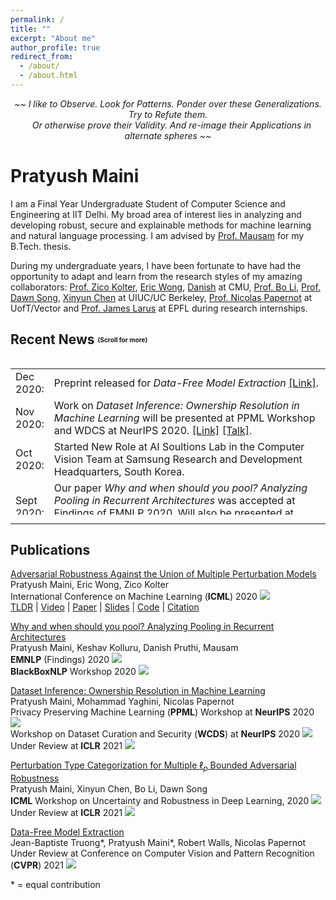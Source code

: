 ```yaml
---
permalink: /
title: ""
excerpt: "About me"
author_profile: true
redirect_from: 
  - /about/
  - /about.html
---
```

<p style="text-align: center;"><i> ~~ I like to Observe. Look for Patterns. Ponder over these Generalizations. Try to Refute them. <br> &nbsp;&nbsp; Or otherwise prove their Validity. And re-image their Applications in alternate spheres ~~  </i></p>

Pratyush Maini
======
I am a Final Year Undergraduate Student of Computer Science and Engineering at IIT Delhi. My broad area of interest lies in analyzing and developing robust, secure and explainable methods for machine learning and natural language processing. I am advised by [Prof. Mausam](http://www.cse.iitd.ernet.in/~mausam/) for my B.Tech. thesis. 

During my undergraduate years, I have been fortunate to have had the opportunity to adapt and learn from the research styles of my amazing collaborators: [Prof. Zico Kolter](https://www.zicokolter.com), [Eric Wong](https://www.cs.cmu.edu/~ericwong/), [Danish](https://www.cs.cmu.edu/~ddanish/) at CMU, [Prof. Bo Li](https://aisecure.github.io), [Prof. Dawn Song](https://people.eecs.berkeley.edu/~dawnsong/), [Xinyun Chen](https://jungyhuk.github.io/) at UIUC/UC Berkeley, [Prof. Nicolas Papernot](https://www.papernot.fr) at UofT/Vector and [Prof. James Larus](https://people.epfl.ch/james.larus) at EPFL during research internships.

Recent News  <sub><sup><sub><sup>(Scroll for more)</sup></sub></sup></sub>
-----
<style>
table, tr, td {
    border: none;
}
ul.pubs > li{
	margin-bottom: 1.2em;
}
.posts-wrapper {
	max-width: 1000px;
	margin-left:auto;
	margin-right:auto;
}
.clear{
    clear:both;
}
}
</style>

<div style="height:250px;overflow:auto;border:0px;border-collapse: collapse;" >
<table  border="none" style="border:0px;border-collapse: collapse;" rules="none" >
<font face = "Times New Roman" size = "14">
<colgroup>
       <col span="1" style="width: 12%;">
       <col span="1" style="width: 88%;">
</colgroup>
<tr><td> Dec 2020:</td> <td> Preprint released for <i>Data-Free Model Extraction</i> <a href="https://arxiv.org/abs/2011.14779">[Link]</a>.</td> </tr>
  
<tr><td> Nov 2020:</td> <td> Work on <i>Dataset Inference: Ownership Resolution in Machine Learning</i> will be presented at PPML Workshop and WDCS at NeurIPS 2020. <a href="https://openreview.net/forum?id=hvdKKV2yt7T">[Link]</a> <a href="https://slideslive.com/38940925/dataset-inference-ownership-resolution-in-machine-learning">[Talk]</a>.</td> </tr>
  
<tr><td> Oct 2020:</td> <td> Started New Role at AI Soultions Lab in the Computer Vision Team at Samsung Research and Development Headquarters, South Korea.</td> </tr>
  
<tr><td> Sept 2020:</td> <td> Our paper <i>Why and when should you pool? Analyzing Pooling in Recurrent Architectures</i> was accepted at Findings of EMNLP 2020. Will also be presented at BlackBox NLP 2020.<a href="https://arxiv.org/abs/2005.0159">[Link] </a><a href="https://pratyushmaini.github.io/Pooling-Analysis/">[Blog]</a> </a><a href="https://pratyushmaini.github.io/Pooling-Analysis/">[Poster]</a>.</td> </tr>


<tr><td> July 2020:</td> <td> Completed my Bachelors of Technology in Computer Science and Engineering at IIT Delhi. Drop in at my thesis: <a href="https://pratyushmaini.github.io/files/BTech_Thesis_Pratyush_Maini.pdf">Analyzing the Learnability and Representability of Recurrent Architectures</a>.</td> </tr>
  
<tr><td> June 2020:</td> <td> New work on <i>Classifying Adversarial Perturbations</i> to be presented at <a href="https://sites.google.com/view/udlworkshop2020/">ICML 2020 Workshop</a> on Uncertainty & Robustness in Deep Learning.</td> </tr>
  
<tr><td> May 2020:</td> <td> Our paper <i>Adversarial Robustness Against the Union of Multiple Perturbation Models</i> was accepted at <a href="https://icml.cc/Conferences/2020/AcceptedPapersInitial">ICML 2020</a>.<a href="https://arxiv.org/abs/1909.04068">[Paper]</a> <a href="http://test.slideslive.com/38928141/adversarial-robustness-against-the-union-of-multiple-petrubation-models?ref=speaker-31494-latest">[Talk]</a>. </td> </tr>

<tr><td> May 2020: </td> <td> <a href="https://arxiv.org/abs/2005.00159">Preprint</a> released for <i>Why and when should you pool? Analyzing Pooling in Recurrent Architectures</i>. <br> See blog post <a href="https://pratyushmaini.github.io/Pooling-Analysis/">here</a>. </td> </tr>

<tr><td> April 2020: </td> <td> Our entry, <a href ="https://pratyushmaini.github.io/files/TheDelusional.pdf">The Delusional</a> (with artistic pieces, prose and poems in both English & Hindi) won the best Magazine in Gazettale 2020. </td></tr> 

<tr><td> Jan 2020: </td> <td> Started TAing the course "Data Structures & Algorithms" <a href= "https://pratyushmaini.github.io/teaching/2020-ds-ta">[Link]</a> . </td></tr> 

<tr><td> Dec 2019:</td> <td> Started (slowly) setting up my personal website. </td> </tr>

<tr><td> Sep 2019:</td> <td> <a href = "https://arxiv.org/abs/1909.04068">Preprint</a> released for <i>Adversarial Robustness Against the Union of Multiple Perturbation Models</i> </td> </tr>

<tr><td> Aug 2019: </td> <td> Started TAing the course "Introduction to Artificial Intelligence" <a href= "https://pratyushmaini.github.io/teaching/2019-ai">[Link]</a> (Graduate and Undergraduate bridge course). </td></tr> 

</font>
</table>
</div>

***

Publications
-----

[Adversarial Robustness Against the Union of Multiple Perturbation Models](https://arxiv.org/abs/1909.04068)   
Pratyush Maini, Eric Wong, Zico Kolter   
International Conference on Machine Learning (**ICML**) 2020 ![](https://img.shields.io/badge/-conference-brightgreen)   
[TLDR]() | [Video](http://test.slideslive.com/38928141/adversarial-robustness-against-the-union-of-multiple-petrubation-models?ref=speaker-31494-latest) | [Paper](https://arxiv.org/abs/1909.04068) | [Slides]() | [Code](https://github.com/locuslab/robust_union) | [Citation]()   

[Why and when should you pool? Analyzing Pooling in Recurrent Architectures](https://arxiv.org/abs/2005.00159)   
Pratyush Maini, Keshav Kolluru, Danish Pruthi, Mausam   
**EMNLP** (Findings) 2020 ![](https://img.shields.io/badge/-conference-brightgreen)   
**BlackBoxNLP** Workshop 2020 ![](https://img.shields.io/badge/-workshop-blue)   

[Dataset Inference: Ownership Resolution in Machine Learning](https://openreview.net/pdf?id=hvdKKV2yt7T)   
Pratyush Maini, Mohammad Yaghini, Nicolas Papernot   
Privacy Preserving Machine Learning (**PPML**) Workshop at **NeurIPS** 2020 ![](https://img.shields.io/badge/-workshop-blue)   
Workshop on Dataset Curation and Security (**WCDS**) at **NeurIPS** 2020 ![](https://img.shields.io/badge/-workshop-blue)   
Under Review at **ICLR** 2021 ![](https://img.shields.io/badge/-submitted-lightgrey)   

[Perturbation Type Categorization for Multiple $\ell_p$ Bounded Adversarial Robustness](https://openreview.net/pdf?id=Oe2XI-Aft-k)   
Pratyush Maini, Xinyun Chen, Bo Li, Dawn Song    
**ICML** Workshop on Uncertainty and Robustness in Deep Learning, 2020 ![](https://img.shields.io/badge/-workshop-blue)   
Under Review at **ICLR** 2021 ![](https://img.shields.io/badge/-submitted-lightgrey)   

[Data-Free Model Extraction](https://arxiv.org/abs/2011.14779)   
Jean-Baptiste Truong\*, Pratyush Maini\*, Robert Walls, Nicolas Papernot   
Under Review at Conference on Computer Vision and Pattern Recognition (**CVPR**) 2021 ![](https://img.shields.io/badge/-submitted-lightgrey)   

\* = equal contribution

<!--
<div class="posts-wrapper" style="clear:both">
    <h3 style="margin-bottom:0.75em;">Publications</h3>
    </i>
    <p>

    <ul class="pubs">

    <li>
                <a href="https://arxiv.org/abs/1804.07781" target="_blank" style="color:black;font-size:1.0em">Pathologies of Neural Models Make Interpretations Difficult</a><br>
                Shi Feng, Eric Wallace, Alvin Grissom II, Mohit Iyyer, Pedro Rodriguez, Jordan Boyd-Graber<br>
                <i>EMNLP 2018</i><br>
                <a href="javascript:unhide('pathological18tldr');">TLDR</a> | <a href="https://vimeo.com/306158589" target="_blank">Video</a> | <a href="https://arxiv.org/abs/1804.07781" target="_blank">Paper</a> |
                <a href="slides_and_posters/pathologies_slides.pdf" target="_blank">Slides</a> | <a href="https://github.com/allenai/allennlp/blob/master/allennlp/interpret/attackers/input_reduction.py" target="_blank">Code</a> | <a href="javascript:unhide('pathological18');">Citation</a>
                <div id="pathological18tldr" class="hidden"><b>TLDR:</b> Saliency maps are a popular interpretation technique. We show that certain pathological behavior present in neural models (namely prediction overconfidence) can negatively impact these interpretations.<br> </div>
                <div id="pathological18" class="hidden">
                    <pre>@inproceedings{Feng2018Pathological,
    Author = {Shi Feng and Eric Wallace and Alvin Grissom II and Mohit Iyyer and Pedro Rodriguez and Jordan Boyd-Graber},
    Booktitle = {Empirical Methods in Natural Language Processing},
    Year = {2018},
    Title = {Pathologies of Neural Models Make Interpretations Difficult}}
                  </pre>
                </div>
            </li>
        </ul>
    </p>


<details>
<summary>Example</summary>
This is a dropdown with text!
</details>
-->
